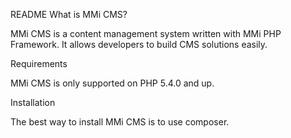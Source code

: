 README
What is MMi CMS?

MMi CMS is a content management system written with MMi PHP Framework. It allows developers to build CMS solutions easily.

Requirements

MMi CMS is only supported on PHP 5.4.0 and up.

Installation

The best way to install MMi CMS is to use composer.